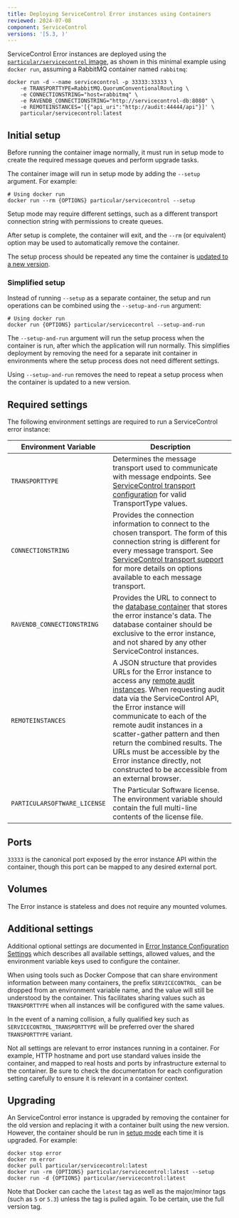 ```yaml
---
title: Deploying ServiceControl Error instances using Containers
reviewed: 2024-07-08
component: ServiceControl
versions: '[5.3, )'
---
```


ServiceControl Error instances are deployed using the [`particular/servicecontrol` image](https://hub.docker.com/r/particular/servicecontrol), as shown in this minimal example using `docker run`, assuming a RabbitMQ container named `rabbitmq`:

```shell
docker run -d --name servicecontrol -p 33333:33333 \
    -e TRANSPORTTYPE=RabbitMQ.QuorumConventionalRouting \
    -e CONNECTIONSTRING="host=rabbitmq" \
    -e RAVENDB_CONNECTIONSTRING="http://servicecontrol-db:8080" \
    -e REMOTEINSTANCES='[{"api_uri":"http://audit:44444/api"}]' \
    particular/servicecontrol:latest
```
## Initial setup

Before running the container image normally, it must run in setup mode to create the required message queues and perform upgrade tasks.

The container image will run in setup mode by adding the `--setup` argument. For example:

```shell
# Using docker run
docker run --rm {OPTIONS} particular/servicecontrol --setup
```

Setup mode may require different settings, such as a different transport connection string with permissions to create queues.

After setup is complete, the container will exit, and the `--rm` (or equivalent) option may be used to automatically remove the container.

The setup process should be repeated any time the container is [updated to a new version](#upgrading).

### Simplified setup

Instead of running `--setup` as a separate container, the setup and run operations can be combined using the `--setup-and-run` argument:

```shell
# Using docker run
docker run {OPTIONS} particular/servicecontrol --setup-and-run
```

The `--setup-and-run` argument will run the setup process when the container is run, after which the application will run normally. This simplifies deployment by removing the need for a separate init container in environments where the setup process does not need different settings.

Using `--setup-and-run` removes the need to repeat a setup process when the container is updated to a new version.

## Required settings

The following environment settings are required to run a ServiceControl error instance:

| Environment Variable | Description |
|-|-|
| `TRANSPORTTYPE` | Determines the message transport used to communicate with message endpoints. See [ServiceControl transport configuration](/servicecontrol/transports.md) for valid TransportType values. |
| `CONNECTIONSTRING` | Provides the connection information to connect to the chosen transport. The form of this connection string is different for every message transport. See [ServiceControl transport support](/servicecontrol/transports.md) for more details on options available to each message transport. |
| `RAVENDB_CONNECTIONSTRING` | Provides the URL to connect to the [database container](/servicecontrol/ravendb/containers.md) that stores the error instance's data. The database container should be exclusive to the error instance, and not shared by any other ServiceControl instances. |
| `REMOTEINSTANCES` | A JSON structure that provides URLs for the Error instance to access any [remote audit instances](/servicecontrol/servicecontrol-instances/remotes.md). When requesting audit data via the ServiceControl API, the Error instance will communicate to each of the remote audit instances in a scatter-gather pattern and then return the combined results. The URLs must be accessible by the Error instance directly, not constructed to be accessible from an external browser. |
| `PARTICULARSOFTWARE_LICENSE` | The Particular Software license. The environment variable should contain the full multi-line contents of the license file. |

## Ports

`33333` is the canonical port exposed by the error instance API within the container, though this port can be mapped to any desired external port.

## Volumes

The Error instance is stateless and does not require any mounted volumes.

## Additional settings

Additional optional settings are documented in [Error Instance Configuration Settings](/servicecontrol/servicecontrol-instances/configuration.md) which describes all available settings, allowed values, and the environment variable keys used to configure the container.

When using tools such as Docker Compose that can share environment information between many containers, the prefix `SERVICECONTROL_` can be dropped from an environment variable name, and the value will still be understood by the container. This facilitates sharing values such as `TRANSPORTTYPE` when all instances will be configured with the same values.

In the event of a naming collision, a fully qualified key such as `SERVICECONTROL_TRANSPORTTYPE` will be preferred over the shared `TRANSPORTTYPE` variant.

Not all settings are relevant to error instances running in a container. For example, HTTP hostname and port use standard values inside the container, and mapped to real hosts and ports by infrastructure external to the container. Be sure to check the documentation for each configuration setting carefully to ensure it is relevant in a container context.

## Upgrading

An ServiceControl error instance is upgraded by removing the container for the old version and replacing it with a container built using the new version. However, the container should be run in [setup mode](#initial-setup) each time it is upgraded. For example:

```shell
docker stop error
docker rm error
docker pull particular/servicecontrol:latest
docker run -rm {OPTIONS} particular/servicecontrol:latest --setup
docker run -d {OPTIONS} particular/servicecontrol:latest
```

Note that Docker can cache the `latest` tag as well as the major/minor tags (such as `5` or `5.3`) unless the tag is pulled again. To be certain, use the full version tag.
